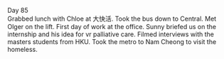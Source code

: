 Day 85  
Grabbed lunch with Chloe at 大快活. Took the bus down to Central. Met Olger on the lift. First day of work at the office. Sunny briefed us on the internship and his idea for vr palliative care. Filmed interviews with the masters students from HKU. Took the metro to Nam Cheong to visit the homeless.
